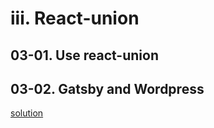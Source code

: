 # iii. React-union 

## 03-01. Use react-union 

## 03-02. Gatsby and Wordpress
[solution](https://codesandbox.io/s/twilight-shape-5n2xj)

